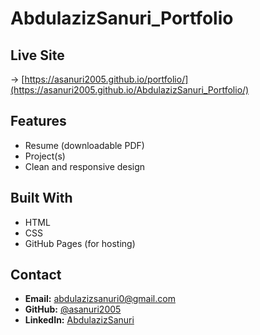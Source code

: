 # AbdulazizSanuri_Portfolio

## Live Site
-> [https://asanuri2005.github.io/portfolio/](https://asanuri2005.github.io/AbdulazizSanuri_Portfolio/)

## Features
- Resume (downloadable PDF)  
- Project(s)
- Clean and responsive design

## Built With
- HTML  
- CSS
- GitHub Pages (for hosting)  

## Contact
- **Email:** [abdulazizsanuri0@gmail.com](mailto:abdulazizsanuri0@gmail.com)  
- **GitHub:** [@asanuri2005](https://github.com/asanuri2005)  
- **LinkedIn:** [AbdulazizSanuri](https://www.linkedin.com/in/abdulaziz-sanuri-744009335)  

